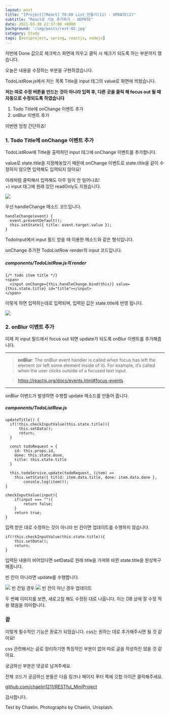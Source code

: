 ```yaml
---
layout: post
title: "[Project][React] TO-DO List 만들기(11) - UPDATE(2)"
subtitle: "React로 기능 추가하기 - UDPATE"
date: 2021-03-30 22:37:00 +0900
background: '/img/posts/rest-02.jpg'
category: Study
tags: [miniproject, spring, reactjs, nodejs]
---
```

저번에 Done 값으로 체크박스 화면에 띄우고 클릭 시 체크가 되도록 하는 부분까지 했습니다.

오늘은 내용을 수정하는 부분을 구현하겠습니다.

TodoListRow.js에서 저는 목록 Title을 input 태그의 value로 화면에 띄웠습니다.

**저는 따로 수정 버튼을 만드는 것이 아니라 입력 후, 다른 곳을 클릭 해 focus out 될 때 자동으로 수정되도록 하였습니다**

1. Todo Title에 onChange 이벤트 추가
2. onBlur 이벤트 추가

이번엔 엄청 간단하죠!

### 1. Todo Title에 onChange 이벤트 추가
TodoListRow에 Title을 출력하던 input 태그에 onChange 이벤트를 추가합니다.

value로 state.title을 지정해놓았기 때문에 onChange 이벤트로 state.title을 같이 수정하지 않으면 입력해도 입력되지 않아요!

아래처럼 클릭해서 입력해도 아무 일이 안 일어나죠!   
+) input 태그에 원래 있던 readOnly도 지웠습니다.

<img class="img-fluid" src="/img/posts/inPost/rest-12-01.gif">

우선 handleChange 메소드 코드입니다.

```
handleChange(event) {
  event.preventDefault();
  this.setState({ title: event.target.value });
}
```

TodoInput에서 input 필드 받을 때 이용한 메소드와 같은 형식입니다.

onChange 추가한 TodoListRow render의 input 코드입니다.

##### components/TodoListRow.js의 render
```
{/* todo item title */}
<span>
  <input onChange={this.handleChange.bind(this)} value={this.state.title} id="title"></input>
</span>
```

이렇게 하면 입력하는데로 입력되며, 입력된 값은 state.title에 반영 됩니다.

<img class="img-fluid" src="/img/posts/inPost/rest-12-02.gif">

### 2. onBlur 이벤트 추가
이제 저 input 필드에서 focus out 되면 update가 되도록 onBlur 이벤트를 추가해줍니다.

*****

> **onBlur**: The onBlur event handler is called when focus has left the element (or left some element inside of it). For example, it’s called when the user clicks outside of a focused text input.

> https://reactjs.org/docs/events.html#focus-events

*****

onBlur 이벤드가 발생하면 수행할 update 메소드를 만들어 줍니다.

##### components/TodoListRow.js
```
updateTitle() {
  if(!this.checkInputValue(this.state.title)){
      this.setData();
      return;
  }

  const todoRequest = {
    id: this.props.id,
    done: this.state.done,
    title: this.state.title
  }

  this.todoService.update(todoRequest, (item) => 
    this.setState({ titld: item.data.title, done: item.data.done }, 
        console.log(item)));
}

checkInputValue(input){
    if(input === ""){
        return false;
    }
    return true;
}
```

입력 받은 대로 수정하는 것이 아니라 빈 칸이면 업데이트를 수행하지 않습니다.

```
if(!this.checkInputValue(this.state.title)){
    this.setData();
    return;
}
```

입력된 내용이 비어있다면 setData로 원래 title을 가져와 바뀐 state.title을 원상복구 해줍니다.

빈 칸이 아니라면 update를 수행합니다.

<img class="img-fluid" src="/img/posts/inPost/rest-12-03.gif">
<span class="caption text-muted">빈 칸일 경우</span>

<img class="img-fluid" src="/img/posts/inPost/rest-12-04.gif">
<span class="caption text-muted">빈 칸이 아닌 경우 업데이트</span>

두 번째 이미지를 보면, 새로고침 해도 수정된 대로 나옵니다. 이는 DB 상에 잘 수정 적용 됐음을 의미합니다.

### 끝
이렇게 필수적인 기능은 완료가 되었습니다. css는 원하는 데로 추가해주시면 될 것 같아요!

css 관련해서는 글로 정리하기엔 특징적인 부분이 없어 따로 글을 작성하진 않을 것 같아요.

궁금하신 부분은 댓글로 남겨주세요.

전체 코드가 궁금하신 분들은 다음 링크나 페이지 푸터 쪽에 깃헙 아이콘 클릭해주세요.

<a href="https://github.com/chaelin1211/RESTful_MiniProject">github.com/chaelin1211/RESTful_MiniProject</a>

감사합니다.

<p class = "placeholder">Text by Chaelin. Photographs by Chaelin, Unsplash.</p>